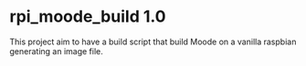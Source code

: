 # rpi_moode_build 1.0

This project aim to have a build script that build Moode on a vanilla raspbian
generating an image file.